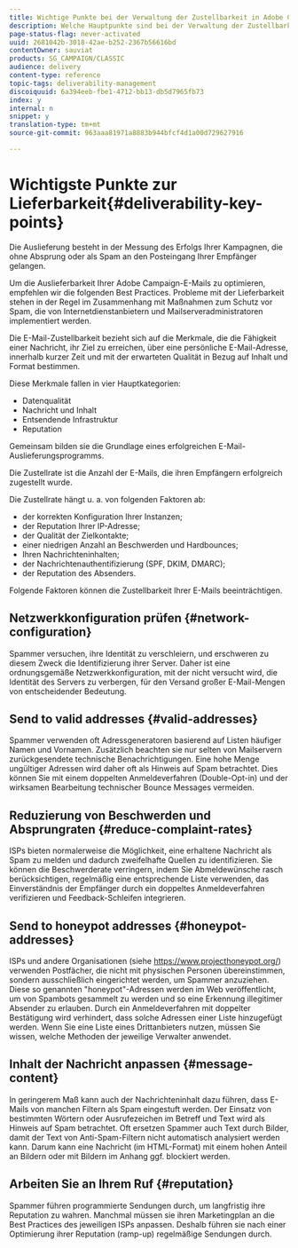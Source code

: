 ```yaml
---
title: Wichtige Punkte bei der Verwaltung der Zustellbarkeit in Adobe Campaign Classic
description: Welche Hauptpunkte sind bei der Verwaltung der Zustellbarkeit in Adobe Campaign Classic zu überprüfen?
page-status-flag: never-activated
uuid: 2681042b-3018-42ae-b252-2367b56616bd
contentOwner: sauviat
products: SG_CAMPAIGN/CLASSIC
audience: delivery
content-type: reference
topic-tags: deliverability-management
discoiquuid: 6a394eeb-fbe1-4712-bb13-db5d7965fb73
index: y
internal: n
snippet: y
translation-type: tm+mt
source-git-commit: 963aaa81971a8883b944bfcf4d1a00d729627916

---
```



# Wichtigste Punkte zur Lieferbarkeit{#deliverability-key-points}

Die Auslieferung besteht in der Messung des Erfolgs Ihrer Kampagnen, die ohne Absprung oder als Spam an den Posteingang Ihrer Empfänger gelangen.

Um die Auslieferbarkeit Ihrer Adobe Campaign-E-Mails zu optimieren, empfehlen wir die folgenden Best Practices. Probleme mit der Lieferbarkeit stehen in der Regel im Zusammenhang mit Maßnahmen zum Schutz vor Spam, die von Internetdienstanbietern und Mailserveradministratoren implementiert werden.

Die E-Mail-Zustellbarkeit bezieht sich auf die Merkmale, die die Fähigkeit einer Nachricht, ihr Ziel zu erreichen, über eine persönliche E-Mail-Adresse, innerhalb kurzer Zeit und mit der erwarteten Qualität in Bezug auf Inhalt und Format bestimmen.

Diese Merkmale fallen in vier Hauptkategorien:
* Datenqualität
* Nachricht und Inhalt
* Entsendende Infrastruktur
* Reputation

Gemeinsam bilden sie die Grundlage eines erfolgreichen E-Mail-Auslieferungsprogramms.

Die Zustellrate ist die Anzahl der E-Mails, die ihren Empfängern erfolgreich zugestellt wurde.

Die Zustellrate hängt u. a. von folgenden Faktoren ab:
* der korrekten Konfiguration Ihrer Instanzen;
* der Reputation Ihrer IP-Adresse;
* der Qualität der Zielkontakte;
* einer niedrigen Anzahl an Beschwerden und Hardbounces;
* Ihren Nachrichteninhalten;
* der Nachrichtenauthentifizierung (SPF, DKIM, DMARC);
* der Reputation des Absenders.

Folgende Faktoren können die Zustellbarkeit Ihrer E-Mails beeinträchtigen.

## Netzwerkkonfiguration prüfen {#network-configuration}

Spammer versuchen, ihre Identität zu verschleiern, und erschweren zu diesem Zweck die Identifizierung ihrer Server. Daher ist eine ordnungsgemäße Netzwerkkonfiguration, mit der nicht versucht wird, die Identität des Servers zu verbergen, für den Versand großer E-Mail-Mengen von entscheidender Bedeutung.

## Send to valid addresses {#valid-addresses}

Spammer verwenden oft Adressgeneratoren basierend auf Listen häufiger Namen und Vornamen. Zusätzlich beachten sie nur selten von Mailservern zurückgesendete technische Benachrichtigungen. Eine hohe Menge ungültiger Adressen wird daher oft als Hinweis auf Spam betrachtet. Dies können Sie mit einem doppelten Anmeldeverfahren (Double-Opt-in) und der wirksamen Bearbeitung technischer Bounce Messages vermeiden.

## Reduzierung von Beschwerden und Absprungraten {#reduce-complaint-rates}

ISPs bieten normalerweise die Möglichkeit, eine erhaltene Nachricht als Spam zu melden und dadurch zweifelhafte Quellen zu identifizieren. Sie können die Beschwerderate verringern, indem Sie Abmeldewünsche rasch berücksichtigen, regelmäßig eine entsprechende Liste verwenden, das Einverständnis der Empfänger durch ein doppeltes Anmeldeverfahren verifizieren und Feedback-Schleifen integrieren.

## Send to honeypot addresses {#honeypot-addresses}

ISPs und andere Organisationen (siehe https://www.projecthoneypot.org/) verwenden Postfächer, die nicht mit physischen Personen übereinstimmen, sondern ausschließlich eingerichtet werden, um Spammer anzuziehen. Diese so genannten &quot;honeypot&quot;-Adressen werden im Web veröffentlicht, um von Spambots gesammelt zu werden und so eine Erkennung illegitimer Absender zu erlauben. Durch ein Anmeldeverfahren mit doppelter Bestätigung wird verhindert, dass solche Adressen einer Liste hinzugefügt werden. Wenn Sie eine Liste eines Drittanbieters nutzen, müssen Sie wissen, welche Methoden der jeweilige Verwalter anwendet.

## Inhalt der Nachricht anpassen {#message-content}

In geringerem Maß kann auch der Nachrichteninhalt dazu führen, dass E-Mails von manchen Filtern als Spam eingestuft werden. Der Einsatz von bestimmten Wörtern oder Ausrufezeichen im Betreff und Text wird als Hinweis auf Spam betrachtet. Oft ersetzen Spammer auch Text durch Bilder, damit der Text von Anti-Spam-Filtern nicht automatisch analysiert werden kann. Darum kann eine Nachricht (im HTML-Format) mit einem hohen Anteil an Bildern oder mit Bildern im Anhang ggf. blockiert werden.

## Arbeiten Sie an Ihrem Ruf {#reputation}

Spammer führen programmierte Sendungen durch, um langfristig ihre Reputation zu wahren. Manchmal müssen sie ihren Marketingplan an die Best Practices des jeweiligen ISPs anpassen. Deshalb führen sie nach einer Optimierung ihrer Reputation (ramp-up) regelmäßige Sendungen durch.